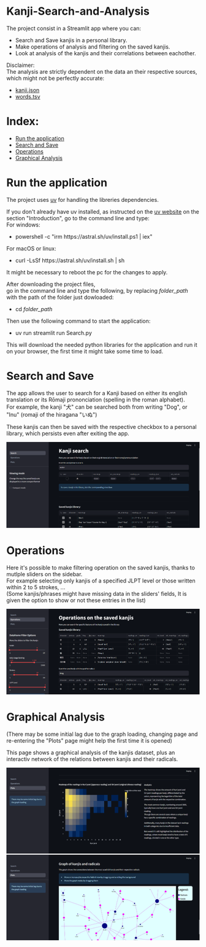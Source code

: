 # Kanji-Search-and-Analysis

The project consist in a Streamlit app where you can:
- Search and Save kanjis in a personal library.
- Make operations of analysis and filtering on the saved kanjis.
- Look at analysis of the kanjis and their correlations between eachother.


Disclaimer:  
The analysis are strictly dependent on the data an their respective sources, which might not be perfectly accurate:
- [kanji.json](https://github.com/davidluzgouveia/kanji-data)
- [words.tsv](https://www.kaggle.com/datasets/dinislamgaraev/popular-japanese-words)


# Index:  
- [Run the application](#run-the-application)  
- [Search and Save](#search-and-save)  
- [Operations](#operations)  
- [Graphical Analysis](#graphical-analysis)  


# Run the application
The project uses [uv](https://docs.astral.sh/uv/) for handling the libreries dependencies.  

If you don't already have uv installed, as instructed on the [uv website](https://docs.astral.sh/uv/) on the section "Introduction", go to the command line and type:  
For windows:
- powershell -c "irm https\://astral.sh/uv/install.ps1 | iex"  

For macOS or linux:
- curl -LsSf https\://astral.sh/uv/install.sh | sh  

It might be necessary to reboot the pc for the changes to apply.  

After downloading the project files,  
go in the command line and type the following, by replacing *folder_path* with the path of the folder just dowloaded:
- cd *folder_path*

Then use the following command to start the application:  
- uv run streamlit run Search.py

This will download the needed python libraries for the application and run it on your browser, the first time it might take some time to load.  

# Search and Save
The app allows the user to search for a Kanji based on either its english translation or its Rōmaji prononciation (spelling in the roman alphabet).  
For example, the kanji "犬" can be searched both from writing "Dog", or "Inu" (romaji of the hiragana "いぬ")  

These kanjis can then be saved with the respective checkbox to a personal library, which persists even after exiting the app.  

<img src="https://github.com/DakoDC/Kanji-Search-and-Analysis/blob/main/Preview_images/Search_page.png">  


# Operations
Here it's possible to make filtering operation on the saved kanjis, thanks to mutlple sliders on the sidebar.  
For example selecting only kanjis of a specified JLPT level or those written within 2 to 5 strokes, ...    
(Some kanjis/phrases might have missing data in the sliders' fields, It is given the option to show or not these entries in the list)

<img src="https://github.com/DakoDC/Kanji-Search-and-Analysis/blob/main/Preview_images/Operations_page.png">  

# Graphical Analysis
(There may be some initial lag due to the graph loading, changing page and re-entering the "Plots" page might help the first time it is opened)

This page shows a graphical analysis of the kanjis dataset, plus an interactiv network of the relations between kanjis and their radicals.  

<img src="https://github.com/DakoDC/Kanji-Search-and-Analysis/blob/main/Preview_images/Plots_heatmap.png">  

<img src="https://github.com/DakoDC/Kanji-Search-and-Analysis/blob/main/Preview_images/Kanji-Radicals_network.png">  



